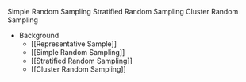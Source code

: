 Simple Random Sampling
Stratified Random Sampling
Cluster Random Sampling

- Background
	- [[Representative Sample]]
	- [[Simple Random Sampling]]
	- [[Stratified Random Sampling]]
	- [[Cluster Random Sampling]]